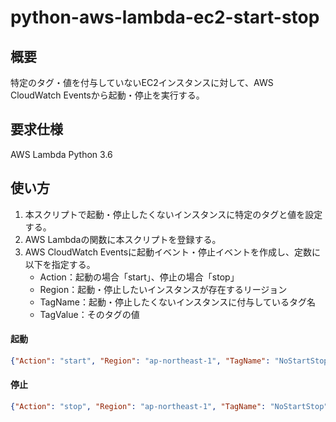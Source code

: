 # python-aws-lambda-ec2-start-stop

## 概要
特定のタグ・値を付与していないEC2インスタンスに対して、AWS CloudWatch Eventsから起動・停止を実行する。

## 要求仕様
AWS Lambda Python 3.6

## 使い方
1. 本スクリプトで起動・停止したくないインスタンスに特定のタグと値を設定する。
2. AWS Lambdaの関数に本スクリプトを登録する。
3. AWS CloudWatch Eventsに起動イベント・停止イベントを作成し、定数に以下を指定する。
   * Action：起動の場合「start」、停止の場合「stop」
   * Region：起動・停止したいインスタンスが存在するリージョン
   * TagName：起動・停止したくないインスタンスに付与しているタグ名
   * TagValue：そのタグの値

#### 起動
``` json
{"Action": "start", "Region": "ap-northeast-1", "TagName": "NoStartStop", "TagValue": "true"}
```

#### 停止
``` json
{"Action": "stop", "Region": "ap-northeast-1", "TagName": "NoStartStop", "TagValue": "true"}
```

